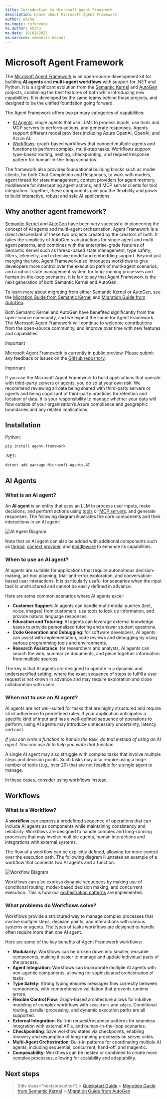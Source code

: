 ```yaml
---
title: Introduction to Microsoft Agent Framework
description: Learn about Microsoft Agent Framework
author: ekzhu
ms.topic: reference
ms.author: ekzhu
ms.date: 10/01/2025
ms.service: semantic-kernel
---
```


# Microsoft Agent Framework

The [Microsoft Agent Framework](https://github.com/microsoft/agent-framework)
is an open-source development kit for building **AI agents** and **multi-agent workflows**
with support for .NET and Python.
It is a significant evolution from the [Semantic Kernel](https://github.com/microsoft/semantic-kernel)
and [AutoGen](https://github.com/microsoft/autogen) projects, combining the best features of both while introducing new capabilities. It is developed by the same teams behind those projects,
and designed to be the unified foundation going forward.

The Agent Framework offers two primary categories of capabilities:

- [AI Agents](#ai-agents): single agents that use LLMs to process inputs,
  use tools and MCP servers to perform actions, and generate responses. Agents support
  different model providers including Azure OpenAI, OpenAI, and Azure AI.
- [Workflows](#workflows): graph-based workflows that connect multiple agents
  and functions to perform complex, multi-step tasks. Workflows support type-based routing,
  nesting, checkpointing, and request/response pattern for human-in-the-loop scenarios.

The framework also provides foundational building
blocks such as model clients, for both Chat Completion and Responses, to work with models,
agent thread for state management, context providers for agent memory,
middleware for intercepting agent actions, and MCP server clients for tool integration.
Together, these components give you the flexibility and power to build
interactive, robust and safe AI applications.

## Why another agent framework?

[Semantic Kernel](https://github.com/microsoft/semantic-kernel)
and [AutoGen](https://github.com/microsoft/autogen) have been very successful
in pioneering the concept of AI agents and multi-agent orchestration.
Agent Framework is a direct descendant of these two projects created by the
creators of both. It takes the simplicity of AutoGen's abstractions for single
agent and multi-agent patterns, and combines with the enterprise-grade features
of Semantic Kernel such as thread-based state management, type safety, filters,
telemetry, and extensive model and embedding support. Beyond just merging the two,
Agent Framework also introduces workflows to give developers more control over
the execution path of multi-agent scenarios, and a robust state management system
for long-running processes and human-in-the-loop scenarios.
It is fair to say that Agent Framework is the next generation of
both Semantic Kernel and AutoGen.

To learn more about migrating from either Semantic Kernel or AutoGen,
see the [Migration Guide from Semantic Kernel](../migration-guide/from-semantic-kernel/index.md)
and [Migration Guide from AutoGen](../migration-guide/from-autogen/index.md).

Both Semantic Kernel and AutoGen have benefited significantly from the open-source community,
and we expect the same for Agent Framework. The Microsoft Agent Framework will continue to welcome contributions from the open-source community, and improve over time with new features and capabilities.

> [!IMPORTANT]
> Microsoft Agent Framework is currently in public preview. Please submit
> any feedback or issues on the [GitHub repository](https://github.com/microsoft/agent-framework).

> [!IMPORTANT]
> If you use the Microsoft Agent Framework to build applications that operate with third-party servers or agents, you do so at your own risk. We recommend reviewing all data being shared with third-party servers or agents and being cognizant of third-party practices for retention and location of data. It is your responsibility to manage whether your data will flow outside of your organization’s Azure compliance and geographic boundaries and any related implications.

## Installation

Python:

```bash
pip install agent-framework
```

.NET:

```bash
dotnet add package Microsoft.Agents.AI
```

## AI Agents

### What is an AI agent?

An **AI agent** is an entity that uses an LLM to process user inputs, make decisions,
and perform actions using [tools](../user-guide/agents/agent-tools.md) or [MCP servers](../user-guide/model-context-protocol/index.md).
and generate responses.
The following diagram illustrates the core components and their interactions in an AI agent:

![AI Agent Diagram](../media/agent.svg)

Note that an AI agent can also be added with additional components such as
[thread](../user-guide/agents/multi-turn-conversation.md),
[context provider](../user-guide/agents/agent-memory.md),
and [middleware](../user-guide/agents/agent-middleware.md)
to enhance its capabilities.

### When to use an AI agent?

AI agents are suitable for applications that require autonomous decision-making,
ad-hoc planning, trial-and-error exploration, and conversation-based user interactions.
It is particularly useful for scenarios when the input task is unstructured and cannot be
easily defined in advance.

Here are some common scenarios where AI agents excel:

- **Customer Support**: AI agents can handle multi-modal queries (text, voice, images)
  from customers, use tools to look up information, and provide natural language responses.
- **Education and Tutoring**: AI agents can leverage external knowledge bases to provide
  personalized tutoring and answer student questions.
- **Code Generation and Debugging**: for software developers, AI agents can assist with
  implementation, code reviews and debugging by using various programming tools and environments.
- **Research Assistance**: for researchers and analysts, AI agents can search the web,
  summarize documents, and piece together information from multiple sources.

The key is that AI agents are designed to operate in a dynamic and underspecified
setting, where the exact sequence of steps to fulfill a user request is not known
in advance and may require exploration and close collaboration with users.

### When not to use an AI agent?

AI agents are not well-suited for tasks that are highly structured and require
strict adherence to predefined rules.
If your application anticipates a specific kind of input and has a well-defined
sequence of operations to perform, using AI agents may introduce unnecessary
uncertainty, latency and cost.

_If you can write a function to handle the task, do that instead of using an AI agent. You can use AI to help you write that function._

A single AI agent may also struggle with complex tasks that involve multiple steps
and decision points. Such tasks may also require using a huge number of tools (e.g., over 20)
that are not feasible for a single agent to manage.

In these cases, consider using workflows instead.

## Workflows

### What is a Workflow?

A **workflow** can express a predefined sequence of operations that can include AI agents as components while maintaining consistency and reliability. Workflows are designed to handle complex and long-running processes that may involve multiple agents, human interactions and integrations with external systems.

The flow of a workflow can be explicitly defined, allowing for more control over the execution path. The following diagram illustrates an example of a workflow that connects two AI agents and a function:

![Workflow Diagram](../media/workflow.svg)

Workflows can also express dynamic sequences by making use of
conditional routing, model-based decision making, and concurrent
execution. This is how our [orchestration patterns](../user-guide//workflows/orchestrations/overview.md) are implemented.

### What problems do Workflows solve?

Workflows provide a structured way to manage complex processes that involve multiple steps, decision points, and interactions with various systems or agents. The types of tasks workflows are designed to handle often require more than one AI agent.

Here are some of the key benefits of Agent Framework workflows:

- **Modularity**: Workflows can be broken down into smaller, reusable components, making it easier to manage and update individual parts of the process.
- **Agent Integration**: Workflows can incorporate multiple AI agents with non-agentic components, allowing for sophisticated orchestration of tasks.
- **Type Safety**: Strong typing ensures messages flow correctly between components, with comprehensive validation that prevents runtime errors.
- **Flexible Control Flow**: Graph-based architecture allows for intuitive modeling of complex workflows with `executors` and `edges`. Conditional routing, parallel processing, and dynamic execution paths are all supported.
- **External Integration**: Built-in request/response patterns for seamless integration with external APIs, and human-in-the-loop scenarios.
- **Checkpointing**: Save workflow states via checkpoints, enabling recovery and resumption of long-running processes on server sides.
- **Multi-Agent Orchestration**: Built-in patterns for coordinating multiple AI agents, including sequential, concurrent, hand-off, and magentic.
- **Composability**: Workflows can be nested or combined to create more complex processes, allowing for scalability and adaptability.

## Next steps

> [!div class="nextstepaction"] > [Quickstart Guide](../tutorials/quick-start.md) > [Migration Guide from Semantic Kernel](../migration-guide/from-semantic-kernel/index.md) > [Migration Guide from AutoGen](../migration-guide/from-autogen/index.md)
